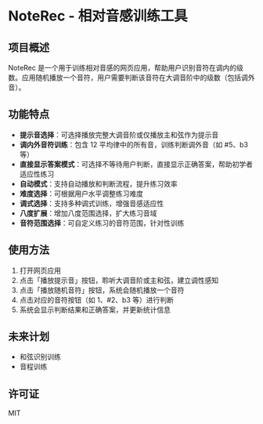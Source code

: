 # NoteRec - 相对音感训练工具

## 项目概述

NoteRec 是一个用于训练相对音感的网页应用，帮助用户识别音符在调内的级数。应用随机播放一个音符，用户需要判断该音符在大调音阶中的级数（包括调外音）。

## 功能特点

- **提示音选择**：可选择播放完整大调音阶或仅播放主和弦作为提示音
- **调内外音符训练**：包含 12 平均律中的所有音，训练判断调外音（如 #5、b3 等）
- **直接显示答案模式**：可选择不等待用户判断，直接显示正确答案，帮助初学者适应性练习
- **自动模式**：支持自动播放和判断流程，提升练习效率
- **难度选择**：可根据用户水平调整练习难度
- **调式选择**：支持多种调式训练，增强音感适应性
- **八度扩展**：增加八度范围选择，扩大练习音域
- **音符范围选择**：可自定义练习的音符范围，针对性训练

## 使用方法

1. 打开网页应用
2. 点击「播放提示音」按钮，聆听大调音阶或主和弦，建立调性感知
3. 点击「播放随机音符」按钮，系统会随机播放一个音符
4. 点击对应的音符按钮（如 1、#2、b3 等）进行判断
5. 系统会显示判断结果和正确答案，并更新统计信息

## 未来计划

- 和弦识别训练
- 音程训练

## 许可证

MIT